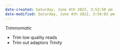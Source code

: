 ```yaml
---
date-created: Saturday, June 4th 2022, 3:53:50 pm
date-modified: Saturday, June 4th 2022, 3:54:03 pm
---
```

*Trimmomatic*
- Trim low quality reads
- Trim out adaptors
*Trinity*

